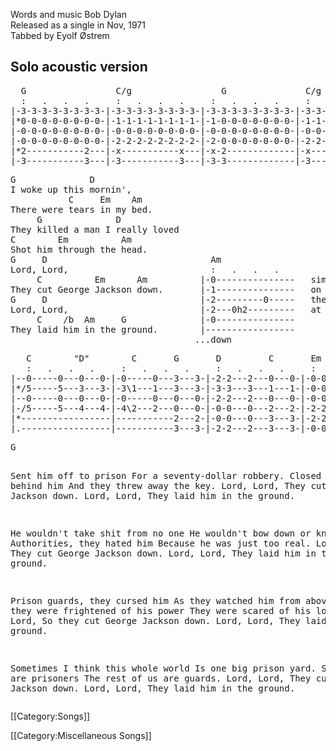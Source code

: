 Words and music Bob Dylan<br>
Released as a single in Nov, 1971<br>
Tabbed by Eyolf Østrem

<h2 class="songversion">Solo acoustic version</h2>
<pre class="tab">
  G                 C/g                 G               C/g
  :   .   .   .     :   .   .   .     :   .   .   .     :   .   .   .
|-3-3-3-3-3-3-3-3-|-3-3-3-3-3-3-3-3-|-3-3-3-3-3-3-3-3-|-3-3-3-3-3-3-3-3-|
|*0-0-0-0-0-0-0-0-|-1-1-1-1-1-1-1-1-|-1-0-0-0-0-0-0-0-|-1-1-1-1-1-1-1-1*|
|-0-0-0-0-0-0-0-0-|-0-0-0-0-0-0-0-0-|-0-0-0-0-0-0-0-0-|-0-0-0-0-0-0-0-0-|
|-0-0-0-0-0-0-0-0-|-2-2-2-2-2-2-2-2-|-2-0-0-0-0-0-0-0-|-2-2-2-2-2-2-2-2-|
|*2-----------2---|-x-----------x---|-x-2-------------|-x--------------*|
|-3-----------3---|-3-----------3---|-3-3-------------|-3---------------|
</pre>
<pre class="verse">
G              D
I woke up this mornin',
           C     Em    Am
There were tears in my bed.
     G              D
They killed a man I really loved
C        Em          Am
Shot him through the head.
G     D                               Am
Lord, Lord,                           :   .   .   .
     C          Em      Am          |-0---------------   similar hammer-
They cut George Jackson down.       |-1---------------   on figure for
G     D                             |-2---------0-----   the other Am's
Lord, Lord,                         |-2---0h2---------   at line endings
     C    /b  Am     G              |-0---------------
They laid him in the ground.        |-----------------
                                   ...down
</pre>
<pre class="tab">
   C        "D"        C       G       D         C       Em         Am
   :   .   .   .     :   .   .   .     :   .   .   .     :   .   .   .
|--0-----0---0---0-|-0-----0---3---3-|-2-2---2---0---0-|-0-0---0---0---0--|
|*/5-----5---3---3-|-3\1---1---3---3-|-3-3---3---1---1-|-0-0---0---1---1-*|
|--0-----0---0---0-|-0-----0---0---0-|-2-2---2---0---0-|-0-0---0---2---2--|
|-/5-----5---4---4-|-4\2---2---0---0-|-0-0---0---2---2-|-2-2---2---2---2--|
|*-----------------|-----------2---2-|-0-0---0---3---3-|-2-2---2---0---0-*|
|.-----------------|-----------3---3-|-2-2---2---3---3-|-0-0---0----------|
</pre>
<pre class="verse">
G

Sent him off to prison
For a seventy-dollar robbery.
Closed the door behind him
And they threw away the key.
Lord, Lord, They cut George Jackson down.
Lord, Lord,
They laid him in the ground.

He wouldn't take shit from no one
He wouldn't bow down or kneel.
Authorities, they hated him
Because he was just too real.
Lord, Lord,
They cut George Jackson down.
Lord, Lord,
They laid him in the ground.

Prison guards, they cursed him
As they watched him from above
But they were frightened of his power
They were scared of his love.
Lord, Lord,
So they cut George Jackson down.
Lord, Lord,
They laid him in the ground.

Sometimes I think this whole world
Is one big prison yard.
Some of us are prisoners
The rest of us are guards.
Lord, Lord,
They cut George Jackson down.
Lord, Lord,
They laid him in the ground.
</pre>

[[Category:Songs]]

[[Category:Miscellaneous Songs]]